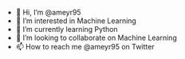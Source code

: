 - 👋 Hi, I’m @ameyr95
- 👀 I’m interested in Machine Learning
- 🌱 I’m currently learning Python
- 💞️ I’m looking to collaborate on Machine Learning
- 📫 How to reach me @ameyr95 on Twitter

<!---
ameyr95/ameyr95 is a ✨ special ✨ repository because its `README.md` (this file) appears on your GitHub profile.
You can click the Preview link to take a look at your changes.
--->
